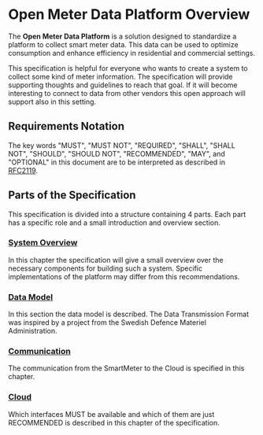 # Open Meter Data Platform Overview

The **Open Meter Data Platform** is a solution designed to standardize a platform to collect smart meter data. This data can be used to optimize consumption and enhance efficiency in residential and commercial settings. 

This specification is helpful for everyone who wants to create a system to collect some kind of meter information. The specification will provide supporting thoughts and guidelines to reach that goal. If it will become interesting to connect to data from other vendors this open approach will support also in this setting.

## Requirements Notation

The key words "MUST", "MUST NOT", "REQUIRED", "SHALL", "SHALL NOT", "SHOULD", "SHOULD NOT", "RECOMMENDED", "MAY", and "OPTIONAL" in this document are to be interpreted as described in [RFC2119](https://www.rfc-editor.org/rfc/rfc2119).

## Parts of the Specification

This specification is divided into a structure containing 4 parts. Each part has a specific role and a small introduction and overview section.

### [System Overview](1_SystemOverview/README.md)

In this chapter the specification will give a small overview over the necessary components for building such a system. Specific implementations of the platform may differ from this recommendations.

### [Data Model](2_DataModel/README.md)

In this section the data model is described. The Data Transmission Format was inspired by a project from the Swedish Defence Materiel Administration.

### [Communication](3_Communication/README.md)

The communication from the SmartMeter to the Cloud is specified in this chapter.

### [Cloud](4_Cloud/README.md)

Which interfaces MUST be available and which of them are just RECOMMENDED is described in this chapter of the specification.
